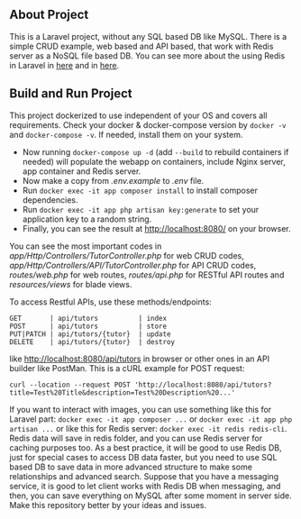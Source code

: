 ## About Project

This is a Laravel project, without any SQL based DB like MySQL. There is a simple CRUD example, web based and API based, that work with Redis server as a NoSQL file based DB. You can see more about the using Redis in Laravel in [here](https://laravel.com/docs/7.x/redis) and in [here](https://github.com/phpredis/phpredis).

## Build and Run Project

This project dockerized to use independent of your OS and covers all requirements. Check your docker & docker-compose version by `docker -v` and `docker-compose -v`. If needed, install them on your system.

- Now running `docker-compose up -d` (add `--build` to rebuild containers if needed) will populate the webapp on containers, include Nginx server, app container and Redis server.
- Now make a copy from _.env.example_ to _.env_ file.
- Run `docker exec -it app composer install` to install composer dependencies.
- Run `docker exec -it app php artisan key:generate` to set your application key to a random string.
- Finally, you can see the result at [http://localhost:8080/](http://localhost:8080/) on your browser.

You can see the most important codes in _app/Http/Controllers/TutorController.php_ for web CRUD codes, _app/Http/Controllers/API/TutorController.php_ for API CRUD codes, _routes/web.php_ for web routes, _routes/api.php_ for RESTful API routes and _resources/views_ for blade views.

To access Restful APIs, use these methods/endpoints:
```
GET       | api/tutors          | index
POST      | api/tutors          | store
PUT|PATCH | api/tutors/{tutor}  | update
DELETE    | api/tutors/{tutor}  | destroy
```
like [http://localhost:8080/api/tutors](http://localhost:8080/api/tutors) in browser or other ones in an API builder like PostMan. This is a cURL example for POST request:

`curl --location --request POST 'http://localhost:8080/api/tutors?title=Test%20Title&description=Test%20Description%20...'`

If you want to interact with images, you can use something like this for Laravel part: `docker exec -it app composer ...` or `docker exec -it app php artisan ...` or like this for Redis server: `docker exec -it redis redis-cli`. Redis data will save in redis folder, and you can use Redis server for caching purposes too.
As a best practice, it will be good to use Redis DB, just for special cases to access DB data faster, but you need to use SQL based DB to save data in more advanced structure to make some relationships and advanced search. Suppose that you have a messaging service, it is good to let client works with Redis DB when messaging, and then, you can save everything on MySQL after some moment in server side. Make this repository better by your ideas and issues.
